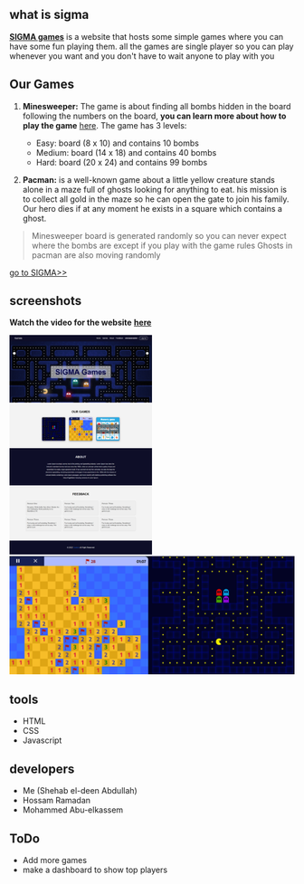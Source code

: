 ## what is sigma
[**SIGMA games**](https://sigma-games.netlify.app/) is a website that hosts some simple games
where you can have some fun playing them.
all the games are single player so you can play whenever you want and you don't have to wait anyone to play with you

## Our Games

 1. **Minesweeper:** 
The game is about finding all bombs hidden in the board following the numbers on the board, **you can learn more about how to play the game** [here](https://www.instructables.com/How-to-beat-Minesweeper/). The game has 3 levels:
	- Easy: board (8 x 10) and contains 10 bombs
	- Medium: board (14 x 18) and contains 40 bombs
	- Hard: board (20 x 24) and contains 99 bombs
		 
 2. **Pacman:** is a well-known game about a little yellow creature stands alone in a maze full of ghosts looking for anything to eat. his mission is to collect all gold in the maze so he can open the gate to join his family.  Our hero dies if at any moment he exists in a square which contains a ghost.

> Minesweeper board is generated randomly so you can never expect where the bombs are except if you play with the game rules
> Ghosts in pacman are also moving randomly 

[go to SIGMA>>](https://sigma-games.netlify.app/)

## screenshots
**Watch the video for the website** [**here**](https://drive.google.com/file/d/1riX8Z257ruejn8X_18_DezJxH_88USnP/view?usp=sharing)

<img src='images/home-screenshot.png' width='50%'/>
<img src='images/games.png'/>

## tools
 - HTML
 - CSS 
 - Javascript

## developers

 - Me (Shehab el-deen Abdullah)
 - Hossam Ramadan 
 - Mohammed Abu-elkassem
 
## ToDo
 - Add more games
 - make a dashboard to show top players

 

